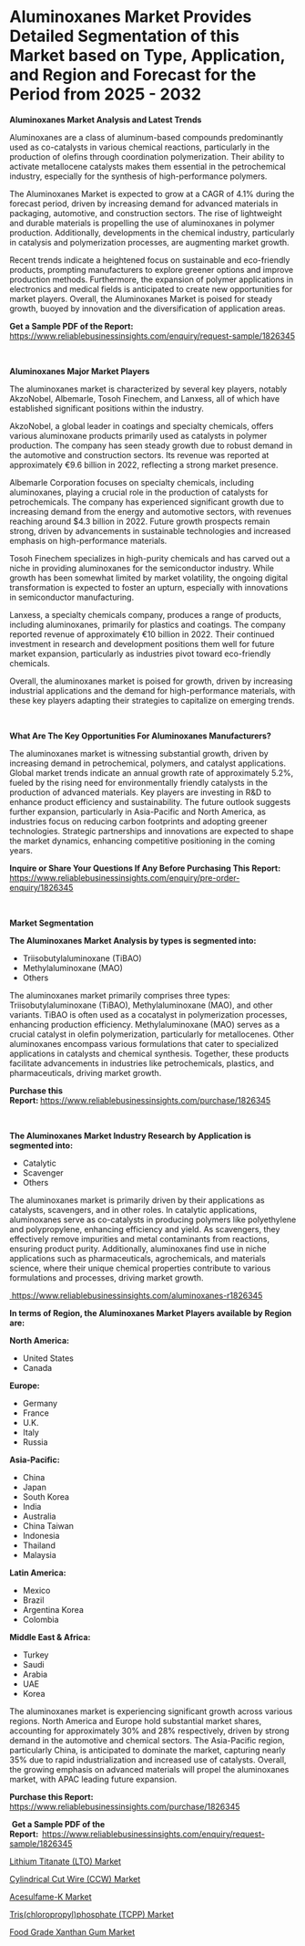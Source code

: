 <p><h1>Aluminoxanes Market Provides Detailed Segmentation of this Market based on Type, Application, and Region and Forecast for the Period from 2025 - 2032</h1></p><p><strong>Aluminoxanes Market Analysis and Latest Trends</strong></p>
<p><p>Aluminoxanes are a class of aluminum-based compounds predominantly used as co-catalysts in various chemical reactions, particularly in the production of olefins through coordination polymerization. Their ability to activate metallocene catalysts makes them essential in the petrochemical industry, especially for the synthesis of high-performance polymers.</p><p>The Aluminoxanes Market is expected to grow at a CAGR of 4.1% during the forecast period, driven by increasing demand for advanced materials in packaging, automotive, and construction sectors. The rise of lightweight and durable materials is propelling the use of aluminoxanes in polymer production. Additionally, developments in the chemical industry, particularly in catalysis and polymerization processes, are augmenting market growth.</p><p>Recent trends indicate a heightened focus on sustainable and eco-friendly products, prompting manufacturers to explore greener options and improve production methods. Furthermore, the expansion of polymer applications in electronics and medical fields is anticipated to create new opportunities for market players. Overall, the Aluminoxanes Market is poised for steady growth, buoyed by innovation and the diversification of application areas.</p></p>
<p><strong>Get a Sample PDF of the Report:&nbsp;</strong> <a href="https://www.reliablebusinessinsights.com/enquiry/request-sample/1826345?utm_campaign=57&utm_medium=2&utm_source=Github&utm_content=ia&utm_term=03022025&utm_id=aluminoxanes">https://www.reliablebusinessinsights.com/enquiry/request-sample/1826345</a></p>
<p>&nbsp;</p>
<p><strong>Aluminoxanes Major Market Players</strong></p>
<p><p>The aluminoxanes market is characterized by several key players, notably AkzoNobel, Albemarle, Tosoh Finechem, and Lanxess, all of which have established significant positions within the industry. </p><p>AkzoNobel, a global leader in coatings and specialty chemicals, offers various aluminoxane products primarily used as catalysts in polymer production. The company has seen steady growth due to robust demand in the automotive and construction sectors. Its revenue was reported at approximately €9.6 billion in 2022, reflecting a strong market presence.</p><p>Albemarle Corporation focuses on specialty chemicals, including aluminoxanes, playing a crucial role in the production of catalysts for petrochemicals. The company has experienced significant growth due to increasing demand from the energy and automotive sectors, with revenues reaching around $4.3 billion in 2022. Future growth prospects remain strong, driven by advancements in sustainable technologies and increased emphasis on high-performance materials.</p><p>Tosoh Finechem specializes in high-purity chemicals and has carved out a niche in providing aluminoxanes for the semiconductor industry. While growth has been somewhat limited by market volatility, the ongoing digital transformation is expected to foster an upturn, especially with innovations in semiconductor manufacturing.</p><p>Lanxess, a specialty chemicals company, produces a range of products, including aluminoxanes, primarily for plastics and coatings. The company reported revenue of approximately €10 billion in 2022. Their continued investment in research and development positions them well for future market expansion, particularly as industries pivot toward eco-friendly chemicals.</p><p>Overall, the aluminoxanes market is poised for growth, driven by increasing industrial applications and the demand for high-performance materials, with these key players adapting their strategies to capitalize on emerging trends.</p></p>
<p>&nbsp;</p>
<p><strong>What Are The Key Opportunities For Aluminoxanes Manufacturers?</strong></p>
<p><p>The aluminoxanes market is witnessing substantial growth, driven by increasing demand in petrochemical, polymers, and catalyst applications. Global market trends indicate an annual growth rate of approximately 5.2%, fueled by the rising need for environmentally friendly catalysts in the production of advanced materials. Key players are investing in R&D to enhance product efficiency and sustainability. The future outlook suggests further expansion, particularly in Asia-Pacific and North America, as industries focus on reducing carbon footprints and adopting greener technologies. Strategic partnerships and innovations are expected to shape the market dynamics, enhancing competitive positioning in the coming years.</p></p>
<p><strong>Inquire or Share Your Questions If Any Before Purchasing This Report:</strong> <a href="https://www.reliablebusinessinsights.com/enquiry/pre-order-enquiry/1826345?utm_campaign=57&utm_medium=2&utm_source=Github&utm_content=ia&utm_term=03022025&utm_id=aluminoxanes">https://www.reliablebusinessinsights.com/enquiry/pre-order-enquiry/1826345</a></p>
<p>&nbsp;</p>
<p><strong>Market Segmentation</strong></p>
<p><strong>The Aluminoxanes Market Analysis by types is segmented into:</strong></p>
<p><ul><li>Triisobutylaluminoxane (TiBAO)</li><li>Methylaluminoxane (MAO)</li><li>Others</li></ul></p>
<p><p>The aluminoxanes market primarily comprises three types: Triisobutylaluminoxane (TiBAO), Methylaluminoxane (MAO), and other variants. TiBAO is often used as a cocatalyst in polymerization processes, enhancing production efficiency. Methylaluminoxane (MAO) serves as a crucial catalyst in olefin polymerization, particularly for metallocenes. Other aluminoxanes encompass various formulations that cater to specialized applications in catalysts and chemical synthesis. Together, these products facilitate advancements in industries like petrochemicals, plastics, and pharmaceuticals, driving market growth.</p></p>
<p><strong>Purchase this Report:&nbsp;</strong><a href="https://www.reliablebusinessinsights.com/purchase/1826345?utm_campaign=57&utm_medium=2&utm_source=Github&utm_content=ia&utm_term=03022025&utm_id=aluminoxanes">https://www.reliablebusinessinsights.com/purchase/1826345</a></p>
<p>&nbsp;</p>
<p><strong>The Aluminoxanes Market Industry Research by Application is segmented into:</strong></p>
<p><ul><li>Catalytic</li><li>Scavenger</li><li>Others</li></ul></p>
<p><p>The aluminoxanes market is primarily driven by their applications as catalysts, scavengers, and in other roles. In catalytic applications, aluminoxanes serve as co-catalysts in producing polymers like polyethylene and polypropylene, enhancing efficiency and yield. As scavengers, they effectively remove impurities and metal contaminants from reactions, ensuring product purity. Additionally, aluminoxanes find use in niche applications such as pharmaceuticals, agrochemicals, and materials science, where their unique chemical properties contribute to various formulations and processes, driving market growth.</p></p>
<p><a href="https://www.reliablebusinessinsights.com/aluminoxanes-r1826345?utm_campaign=57&utm_medium=2&utm_source=Github&utm_content=ia&utm_term=03022025&utm_id=aluminoxanes">&nbsp;https://www.reliablebusinessinsights.com/aluminoxanes-r1826345</a></p>
<p><strong>In terms of Region, the Aluminoxanes Market Players available by Region are:</strong></p>
<p>
    <p> <strong> North America: </strong>
        <ul>
            <li>United States</li>
            <li>Canada</li>
        </ul>
        </p> 
    <p> <strong> Europe: </strong>
        <ul>
            <li>Germany</li>
            <li>France</li>
            <li>U.K.</li>
            <li>Italy</li>
            <li>Russia</li>
        </ul>
        </p> 
    <p> <strong> Asia-Pacific: </strong>
        <ul>
            <li>China</li>
            <li>Japan</li>
            <li>South Korea</li>
            <li>India</li>
            <li>Australia</li>
            <li>China Taiwan</li>
            <li>Indonesia</li>
            <li>Thailand</li>
            <li>Malaysia</li>
        </ul>
        </p> 
    <p> <strong> Latin America: </strong>
        <ul>
            <li>Mexico</li>
            <li>Brazil</li>
            <li>Argentina Korea</li>
            <li>Colombia</li>
        </ul>
        </p> 
    <p> <strong> Middle East & Africa: </strong>
        <ul>
            <li>Turkey</li>
            <li>Saudi</li>
            <li>Arabia</li>
            <li>UAE</li>
            <li>Korea</li>
        </ul>
    </p>
    </p>
<p><p>The aluminoxanes market is experiencing significant growth across various regions. North America and Europe hold substantial market shares, accounting for approximately 30% and 28% respectively, driven by strong demand in the automotive and chemical sectors. The Asia-Pacific region, particularly China, is anticipated to dominate the market, capturing nearly 35% due to rapid industrialization and increased use of catalysts. Overall, the growing emphasis on advanced materials will propel the aluminoxanes market, with APAC leading future expansion.</p></p>
<p><strong>Purchase this Report: </strong><a href="https://www.reliablebusinessinsights.com/purchase/1826345?utm_campaign=57&utm_medium=2&utm_source=Github&utm_content=ia&utm_term=03022025&utm_id=aluminoxanes">https://www.reliablebusinessinsights.com/purchase/1826345</a></p>
<p>&nbsp;<strong>Get a Sample PDF of the Report:&nbsp;&nbsp;</strong><a href="https://www.reliablebusinessinsights.com/enquiry/request-sample/1826345?utm_campaign=57&utm_medium=2&utm_source=Github&utm_content=ia&utm_term=03022025&utm_id=aluminoxanes">https://www.reliablebusinessinsights.com/enquiry/request-sample/1826345</a></p>
<p><strong></strong></p>
<p><p><a href="https://github.com/rahebeinum/Market-Research-Report-List-1/blob/main/lithium-titanate-lto-market.md?utm_campaign=57&utm_medium=2&utm_source=Github&utm_content=ia&utm_term=03022025&utm_id=aluminoxanes">Lithium Titanate (LTO) Market</a></p><p><a href="https://github.com/vilehoaguy/Market-Research-Report-List-1/blob/main/cylindrical-cut-wire-ccw-market.md?utm_campaign=57&utm_medium=2&utm_source=Github&utm_content=ia&utm_term=03022025&utm_id=aluminoxanes">Cylindrical Cut Wire (CCW) Market</a></p><p><a href="https://github.com/sapsaidamary/Market-Research-Report-List-1/blob/main/acesulfame-k-market.md?utm_campaign=57&utm_medium=2&utm_source=Github&utm_content=ia&utm_term=03022025&utm_id=aluminoxanes">Acesulfame-K Market</a></p><p><a href="https://github.com/jandedaboy1/Market-Research-Report-List-1/blob/main/trischloropropylphosphate-tcpp-market.md?utm_campaign=57&utm_medium=2&utm_source=Github&utm_content=ia&utm_term=03022025&utm_id=aluminoxanes">Tris(chloropropyl)phosphate (TCPP) Market</a></p><p><a href="https://github.com/djarixneoza/Market-Research-Report-List-1/blob/main/food-grade-xanthan-gum-market.md?utm_campaign=57&utm_medium=2&utm_source=Github&utm_content=ia&utm_term=03022025&utm_id=aluminoxanes">Food Grade Xanthan Gum Market</a></p></p>